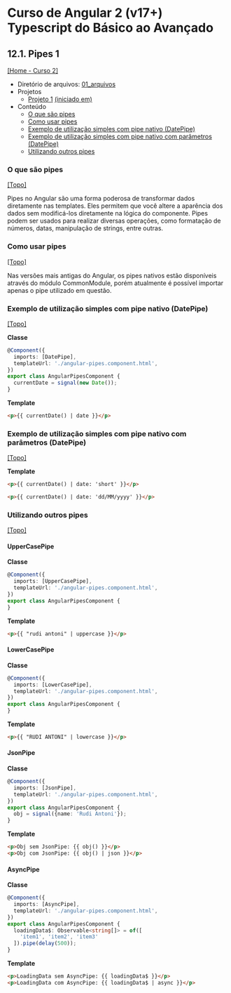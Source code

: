 # Curso de Angular 2 (v17+) Typescript do Básico ao Avançado

## 12.1. Pipes 1
[[Home - Curso 2]](../../README.md#curso-2)<br />

- Diretório de arquivos: [01_arquivos](./01_arquivos/)
- Projetos
  - [Projeto 1](./01_arquivos/proj_01/) [(iniciado em)](#o-que-são-pipes)
- Conteúdo
  - [O que são pipes](#o-que-são-pipes)
  - [Como usar pipes](#como-usar-pipes)
  - [Exemplo de utilização simples com pipe nativo (DatePipe)](#exemplo-de-utilização-simples-com-pipe-nativo-datepipe)
  - [Exemplo de utilização simples com pipe nativo com parâmetros (DatePipe)](#exemplo-de-utilização-simples-com-pipe-nativo-com-parâmetros-datepipe)
  - [Utilizando outros pipes](#utilizando-outros-pipes)

### O que são pipes
[[Topo]](#)<br />

Pipes no Angular são uma forma poderosa de transformar dados diretamente nas templates. Eles permitem que você altere a aparência dos dados sem modificá-los diretamente na lógica do componente. Pipes podem ser usados para realizar diversas operações, como formatação de números, datas, manipulação de strings, entre outras.

### Como usar pipes
[[Topo]](#)<br />

Nas versões mais antigas do Angular, os pipes nativos estão disponíveis através do módulo CommonModule, porém atualmente é possível importar apenas o pipe utilizado em questão.

### Exemplo de utilização simples com pipe nativo (DatePipe)
[[Topo]](#)<br />

**Classe**
```typescript
@Component({
  imports: [DatePipe],
  templateUrl: './angular-pipes.component.html',
})
export class AngularPipesComponent {
  currentDate = signal(new Date());
}
```

**Template**
```html
<p>{{ currentDate() | date }}</p>
```

### Exemplo de utilização simples com pipe nativo com parâmetros (DatePipe)
[[Topo]](#)<br />

**Template**
```html
<p>{{ currentDate() | date: 'short' }}</p>

<p>{{ currentDate() | date: 'dd/MM/yyyy' }}</p>
```

### Utilizando outros pipes
[[Topo]](#)<br />

#### UpperCasePipe

**Classe**
```typescript
@Component({
  imports: [UpperCasePipe],
  templateUrl: './angular-pipes.component.html',
})
export class AngularPipesComponent {
}
```

**Template**
```html
<p>{{ "rudi antoni" | uppercase }}</p>
```

#### LowerCasePipe

**Classe**
```typescript
@Component({
  imports: [LowerCasePipe],
  templateUrl: './angular-pipes.component.html',
})
export class AngularPipesComponent {
}
```

**Template**
```html
<p>{{ "RUDI ANTONI" | lowercase }}</p>
```

#### JsonPipe

**Classe**
```typescript
@Component({
  imports: [JsonPipe],
  templateUrl: './angular-pipes.component.html',
})
export class AngularPipesComponent {
  obj = signal({name: 'Rudi Antoni'});
}
```

**Template**
```html
<p>Obj sem JsonPipe: {{ obj() }}</p>
<p>Obj com JsonPipe: {{ obj() | json }}</p>
```

#### AsyncPipe

**Classe**
```typescript
@Component({
  imports: [AsyncPipe],
  templateUrl: './angular-pipes.component.html',
})
export class AngularPipesComponent {
  loadingData$: Observable<string[]> = of([
    'item1', 'item2', 'item3'
  ]).pipe(delay(500));
}
```

**Template**
```html
<p>LoadingData sem AsyncPipe: {{ loadingData$ }}</p>
<p>LoadingData com AsyncPipe: {{ loadingData$ | async }}</p>
```
